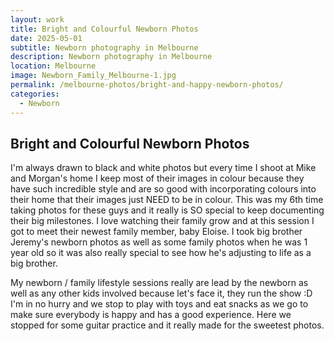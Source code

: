 ```yaml
---
layout: work
title: Bright and Colourful Newborn Photos
date: 2025-05-01
subtitle: Newborn photography in Melbourne
description: Newborn photography in Melbourne
location: Melbourne
image: Newborn_Family_Melbourne-1.jpg
permalink: /melbourne-photos/bright-and-happy-newborn-photos/
categories:
  - Newborn
---
```


## Bright and Colourful Newborn Photos

I'm always drawn to black and white photos but every time I shoot at Mike and Morgan's home I keep most of their images in colour because they have such incredible style and are so good with incorporating colours into their home that their images just NEED to be in colour. This was my 6th time taking photos for these guys and it really is SO special to keep documenting their big milestones. I love watching their family grow and at this session I got to meet their newest family member, baby Eloise. I took big brother Jeremy's newborn photos as well as some family photos when he was 1 year old so it was also really special to see how he's adjusting to life as a big brother.

My newborn / family lifestyle sessions really are lead by the newborn as well as any other kids involved because let's face it, they run the show :D I'm in no hurry and we stop to play with toys and eat snacks as we go to make sure everybody is happy and has a good experience. Here we stopped for some guitar practice and it really made for the sweetest photos.
